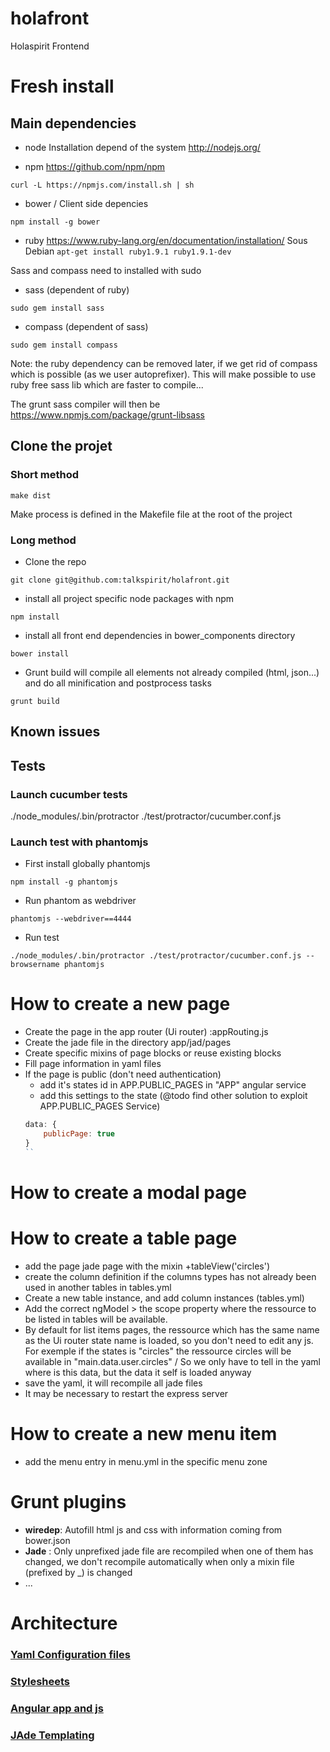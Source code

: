 # holafront
Holaspirit Frontend

# Fresh install

## Main dependencies 

* node
Installation depend of the system http://nodejs.org/

* npm
https://github.com/npm/npm
```shell
curl -L https://npmjs.com/install.sh | sh
```

* bower / Client side depencies 
```shell
npm install -g bower
```

* ruby 
https://www.ruby-lang.org/en/documentation/installation/
Sous Debian
`apt-get install ruby1.9.1 ruby1.9.1-dev`

Sass and compass need to installed with sudo 
* sass (dependent of ruby)
```shell
sudo gem install sass
```

* compass (dependent of sass)
```shell
sudo gem install compass
```

Note: the ruby dependency can be removed later, if we get rid of compass
which is possible (as we user autoprefixer). This will make possible to use 
ruby free sass lib which are faster to compile...

The grunt sass compiler will then be 
https://www.npmjs.com/package/grunt-libsass


## Clone the projet

### Short method
```shell
make dist
```
Make process is defined in the Makefile file at the root of the project

### Long method 
* Clone the repo
```shell
git clone git@github.com:talkspirit/holafront.git
```


* install all project specific node packages with npm
```shell
npm install
```

* install all front end dependencies in bower_components directory
```shell
bower install
```

* Grunt build will compile all elements not already compiled (html, json...) and do all minification and postprocess tasks
```shell
grunt build
```

## Known issues

## Tests

### Launch cucumber tests

./node_modules/.bin/protractor ./test/protractor/cucumber.conf.js

### Launch test with phantomjs

* First install globally phantomjs
```shell
npm install -g phantomjs
```

* Run phantom as webdriver 
```shell
phantomjs --webdriver==4444
```

* Run test
```shell
./node_modules/.bin/protractor ./test/protractor/cucumber.conf.js --browsername phantomjs
```

# How to create a new page 

* Create the page in the app router (Ui router) :appRouting.js
* Create the jade file in the directory app/jad/pages 
* Create specific mixins of page blocks or reuse existing blocks
* Fill page information in yaml files
* If the page is public (don't need authentication)
    * add it's states id in APP.PUBLIC_PAGES in "APP" angular service
    * add this settings to the state (@todo find other solution to exploit APP.PUBLIC_PAGES Service)
    ```js
    data: {
        publicPage: true
    }
    ``
# How to create a modal page 

# How to create a table page 

* add the page jade page with the mixin +tableView('circles')
* create the column definition if the columns types has not already been used in another tables in tables.yml
* Create a new table instance, and add column instances (tables.yml)
* Add the correct ngModel > the scope property where the ressource to be listed in tables will be available.
* By default for list items pages, the ressource which has the same name as the Ui router state name is loaded, so you don't need to edit any js. For exemple if the states is "circles" the ressource circles will be available in "main.data.user.circles" / So we only have to tell in the yaml where is this data, but the data it self is loaded anyway
* save the yaml, it will recompile all jade files 
* It may be necessary to restart the express server

# How to create a new menu item 
* add the menu entry in menu.yml in the specific menu zone 

# Grunt plugins 

* **wiredep**: Autofill html js and css with information coming from bower.json
* **Jade** : Only unprefixed jade file are recompiled when one of them has changed, we don't recompile automatically when only a mixin file (prefixed by _) is changed 
* ... 

# Architecture 

### [Yaml Configuration files](./app/data/README.md)

### [Stylesheets](./app/styles/README.md)

### [Angular app and js](./app/scripts/README.md)

### [JAde Templating](./app/jade/README.md) 

